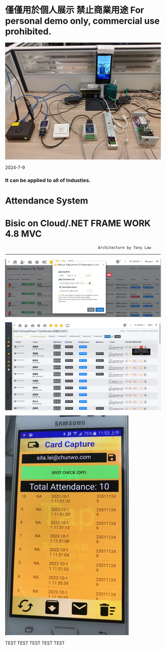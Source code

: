   # 僅僅用於個人展示 禁止商業用途 For personal demo only, commercial use prohibited.

  ![image](/sample/AIBOX_LOT_CONNECTION%201.jpeg)  

2024-7-9

 ### It can be applied to all of Industies.

# Attendance  System 

# Bisic on Cloud/.NET FRAME WORK 4.8 MVC

                                              Architecture by Tony Law
----------------------------------------------------------------------------------------------


![image](sample/sampleData2.jpg)        


![image](sample/4CIC.jpg)



![image](sample/chunho10_400px.jpg)





TEST  TEST TEST TEST TEST 